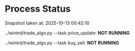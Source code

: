 # Process Status

Snapshot taken at: 2025-10-13 00:42:10

../wintrd/trade_algo.py --task price_update: **NOT RUNNING**

../wintrd/trade_algo.py --task buy_sell: **NOT RUNNING**

